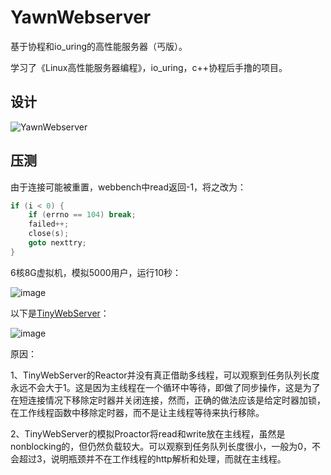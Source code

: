 # YawnWebserver
基于协程和io_uring的高性能服务器（丐版）。

学习了《Linux高性能服务器编程》，io_uring，c++协程后手撸的项目。

## 设计
![YawnWebserver](https://github.com/KevinTan10/YawnWebserver/assets/101052771/bcd5d66c-351b-450e-b1ae-e9eb22a476ea)

## 压测
由于连接可能被重置，webbench中read返回-1，将之改为：
```cpp
if (i < 0) {
    if (errno == 104) break;
    failed++;
    close(s);
    goto nexttry;
}
```
6核8G虚拟机，模拟5000用户，运行10秒：

![image](https://github.com/KevinTan10/YawnWebserver/assets/101052771/c350c4fd-ef1c-4b7f-9a6b-900328c2a8fc)

以下是[TinyWebServer](https://github.com/qinguoyi/TinyWebServer/tree/master)：

![image](https://github.com/KevinTan10/YawnWebserver/assets/101052771/0735d070-fd3b-4789-8949-9b0596514382)

原因：

1、TinyWebServer的Reactor并没有真正借助多线程，可以观察到任务队列长度永远不会大于1。这是因为主线程在一个循环中等待，即做了同步操作，这是为了在短连接情况下移除定时器并关闭连接，然而，正确的做法应该是给定时器加锁，在工作线程函数中移除定时器，而不是让主线程等待来执行移除。

2、TinyWebServer的模拟Proactor将read和write放在主线程，虽然是nonblocking的，但仍然负载较大。可以观察到任务队列长度很小，一般为0，不会超过3，说明瓶颈并不在工作线程的http解析和处理，而就在主线程。
